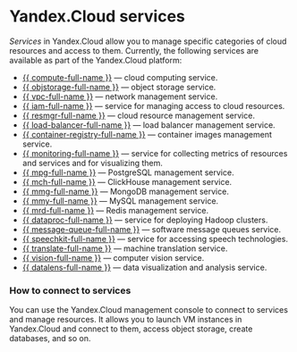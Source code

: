 # Yandex.Cloud services

_Services_ in Yandex.Cloud allow you to manage specific categories of cloud resources and access to them.
Currently, the following services are available as part of the Yandex.Cloud platform:

  - [{{ compute-full-name }}](../../compute/) — cloud computing service.
  - [{{ objstorage-full-name }}](../../storage/) — object storage service.
  - [{{ vpc-full-name }}](../../vpc/) — network management service.
  - [{{ iam-full-name }}](../../iam/) — service for managing access to cloud resources.
  - [{{ resmgr-full-name }}](../../resource-manager/) — cloud resource management service.
  - [{{ load-balancer-full-name }}](../../load-balancer/) — load balancer management service.
  - [{{ container-registry-full-name }}](../../container-registry/) — container images management service.
  - [{{ monitoring-full-name }}](../../monitoring/) — service for collecting metrics of resources and services and for visualizing them.
  - [{{ mpg-full-name }}](../../managed-postgresql/) — PostgreSQL management service.
  - [{{ mch-full-name }}](../../managed-clickhouse/) — ClickHouse management service.
  - [{{ mmg-full-name }}](../../managed-mongodb/) — MongoDB management service.
  - [{{ mmy-full-name }}](../../managed-mysql/) — MySQL management service.
  - [{{ mrd-full-name }}](../../managed-redis/) — Redis management service.
  - [{{ dataproc-full-name }}](../../data-proc/) — service for deploying Hadoop clusters.
  - [{{ message-queue-full-name }}](../../message-queue/) — software message queues service.
  - [{{ speechkit-full-name }}](../../speechkit/) — service for accessing speech technologies.
  - [{{ translate-full-name }}](../../translate/) — machine translation service.
  - [{{ vision-full-name }}](../../vision/) — computer vision service.
  - [{{ datalens-full-name }}](../../datalens/) — data visualization and analysis service.

### How to connect to services

You can use the Yandex.Cloud management console to connect to services and manage resources. It allows you to launch VM instances in Yandex.Cloud and connect to them, access object storage, create databases, and so on.

